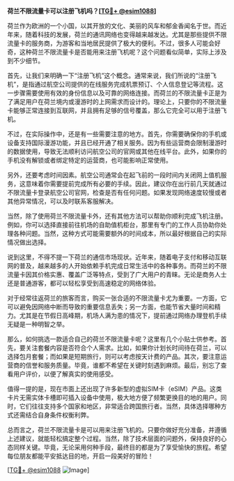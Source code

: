 **荷兰不限流量卡可以注册飞机吗？[[TG💪+ @esim1088](https://t.me/s/esim1088)]**

荷兰作为欧洲的一个小国，以其开放的文化、美丽的风车和郁金香闻名于世。而近年来，随着科技的发展，荷兰的通讯网络也变得越来越发达。尤其是那些提供不限流量卡的服务商，为游客和当地居民提供了极大的便利。不过，很多人可能会好奇，这种荷兰不限流量卡是否能用来注册飞机呢？这个问题看似简单，实际上涉及到不少细节。

首先，让我们来明确一下“注册飞机”这个概念。通常来说，我们所说的“注册飞机”，是指通过航空公司提供的在线服务完成机票预订、个人信息登记等流程。这一步骤需要使用有效的身份信息以及可靠的网络连接。而荷兰的不限流量卡正是为了满足用户在荷兰境内或漫游时的上网需求而设计的。理论上，只要你的不限流量卡能够正常连接到互联网，并且拥有足够的信号覆盖，那么它完全可以用于注册飞机。

不过，在实际操作中，还是有一些需要注意的地方。首先，你需要确保你的手机或设备支持国际漫游功能，并且已经开通了相关服务。因为有些运营商会限制漫游时的数据使用，导致无法顺利访问航空公司的官网或其他在线平台。此外，如果你的手机没有解锁或者绑定特定的运营商，也可能影响正常使用。

另外，还要考虑时间因素。航空公司通常会在起飞前的一段时间内关闭网上值机服务，这意味着你需要提前完成所有必要的手续。因此，建议你在出行前几天就通过不限流量卡登录航空公司官网，检查是否有任何问题。如果发现网络速度较慢或者其他异常情况，可以及时联系客服解决。

当然，除了使用荷兰不限流量卡外，还有其他方法可以帮助你顺利完成飞机注册。例如，你可以选择直接前往机场的自助值机柜台，那里有专门的工作人员协助你处理各种问题。当然，这种方式可能需要额外的时间成本，所以最好根据自己的实际情况做出选择。

说到这里，不得不提一下荷兰的通信市场现状。近年来，随着电子支付和移动互联网的普及，越来越多的人开始依赖手机完成日常生活中的各种事务。而荷兰的不限流量卡因其价格实惠、覆盖广泛等特点，受到了广大用户的青睐。无论是商务人士还是普通游客，都可以轻松享受到高速稳定的网络体验。

对于经常往返荷兰的旅客而言，购买一张合适的不限流量卡尤为重要。一方面，它可以避免因网络中断而导致的重要信息丢失；另一方面，也能节省大量时间和精力。尤其是在节假日高峰期，机场人满为患的情况下，提前通过网络办理登机手续无疑是一种明智之举。

那么，如何挑选一款适合自己的荷兰不限流量卡呢？这里有几个小贴士供参考。首先，要关注套餐内容是否符合个人需求。比如，如果你计划长时间待在荷兰，可以选择包月套餐；而如果是短期旅行，则可以考虑按天计费的产品。其次，要注意运营商的信誉和服务质量。毕竟，谁都不希望在关键时刻遇到麻烦。最后，别忘了查看用户评价，以便了解真实的使用感受。

值得一提的是，现在市面上还出现了许多新型的虚拟SIM卡（eSIM）产品。这类卡片无需实体卡槽即可插入设备中使用，极大地方便了频繁更换目的地的用户。同时，它们往往支持多个国家和地区，非常适合跨国旅行者。当然，具体选择哪种方式还需结合自身条件权衡利弊。

总而言之，荷兰不限流量卡是可以用来注册飞机的。只要你做好充分准备，并遵循上述建议，就能轻松搞定整个过程。当然，除了技术层面的问题外，保持良好的心态同样关键。毕竟，无论采用何种手段，最终目的都是为了享受愉快的旅程。希望每位朋友都能平安抵达目的地，开启一段美好的冒险！

[[TG💪+ @esim1088](https://t.me/s/esim1088) ![Image](https://i.postimg.cc/4NQfJmqS/Snipaste-2025-05-13-00-14-12.png)]